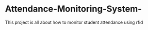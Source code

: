 # Attendance-Monitoring-System-
 This project is all about how to monitor student attendance using rfid
